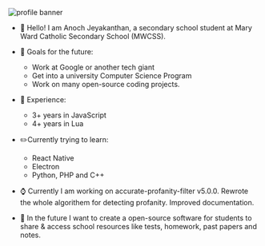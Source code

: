 ![profile banner](https://cdn.discordapp.com/attachments/1015105694745239553/1029545134007787590/profileBannerpng.png)

- 👋 Hello! I am Anoch Jeyakanthan, a secondary school student at Mary Ward Catholic Secondary School (MWCSS).

- 📅 Goals for the future:
	- Work at Google or another tech giant
	- Get into a university Computer Science Program
	- Work on many open-source coding projects.
	
- 🥼 Experience:
	- 3+ years in JavaScript
	- 4+ years in Lua
	
- ✏️Currently trying to learn:
	- React Native
	- Electron
	- Python, PHP and C++
	
- ⌚ Currently I am working on accurate-profanity-filter v5.0.0. Rewrote the whole algorithem for detecting profanity. Improved documentation. 

- 📝 In the future I want to create a open-source software for students to share & access school resources like tests, homework, past papers and notes. 

